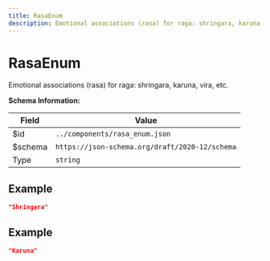 ```yaml
---
title: RasaEnum
description: Emotional associations (rasa) for raga: shringara, karuna, vira, etc.
---
```

# RasaEnum

Emotional associations (rasa) for raga: shringara, karuna, vira, etc.

**Schema Information:**

| Field | Value |
|-------|-------|
| $id | `../components/rasa_enum.json` |
| $schema | `https://json-schema.org/draft/2020-12/schema` |
| Type | `string` |

## Example

```json
"Shringara"
```

## Example

```json
"Karuna"
```
